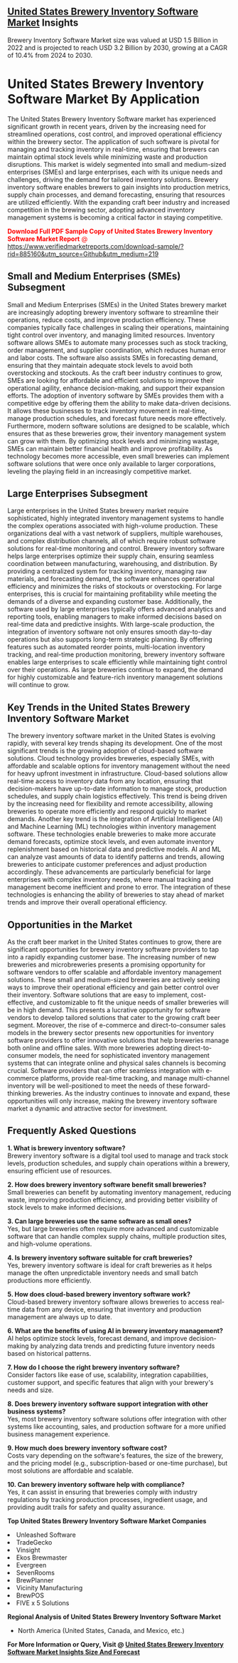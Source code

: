 <h2><a href="https://www.verifiedmarketreports.com/download-sample/?rid=885160&amp;utm_source=Github&amp;utm_medium=219" target="_blank">United States Brewery Inventory Software Market</a> Insights</h2><p>Brewery Inventory Software Market size was valued at USD 1.5 Billion in 2022 and is projected to reach USD 3.2 Billion by 2030, growing at a CAGR of 10.4% from 2024 to 2030.</p><p><h1>United States Brewery Inventory Software Market By Application</h1> <p>The United States Brewery Inventory Software market has experienced significant growth in recent years, driven by the increasing need for streamlined operations, cost control, and improved operational efficiency within the brewery sector. The application of such software is pivotal for managing and tracking inventory in real-time, ensuring that brewers can maintain optimal stock levels while minimizing waste and production disruptions. This market is widely segmented into small and medium-sized enterprises (SMEs) and large enterprises, each with its unique needs and challenges, driving the demand for tailored inventory solutions. Brewery inventory software enables brewers to gain insights into production metrics, supply chain processes, and demand forecasting, ensuring that resources are utilized efficiently. With the expanding craft beer industry and increased competition in the brewing sector, adopting advanced inventory management systems is becoming a critical factor in staying competitive. <p><span class=""><span style="color: #ff0000;"><strong>Download Full PDF Sample Copy of United States Brewery Inventory Software Market Report</strong> @ </span><a href="https://www.verifiedmarketreports.com/download-sample/?rid=885160&amp;utm_source=Github&amp;utm_medium=219" target="_blank">https://www.verifiedmarketreports.com/download-sample/?rid=885160&amp;utm_source=Github&amp;utm_medium=219</a></span></p></p> <h2>Small and Medium Enterprises (SMEs) Subsegment</h2> <p>Small and Medium Enterprises (SMEs) in the United States brewery market are increasingly adopting brewery inventory software to streamline their operations, reduce costs, and improve production efficiency. These companies typically face challenges in scaling their operations, maintaining tight control over inventory, and managing limited resources. Inventory software allows SMEs to automate many processes such as stock tracking, order management, and supplier coordination, which reduces human error and labor costs. The software also assists SMEs in forecasting demand, ensuring that they maintain adequate stock levels to avoid both overstocking and stockouts. As the craft beer industry continues to grow, SMEs are looking for affordable and efficient solutions to improve their operational agility, enhance decision-making, and support their expansion efforts. The adoption of inventory software by SMEs provides them with a competitive edge by offering them the ability to make data-driven decisions. It allows these businesses to track inventory movement in real-time, manage production schedules, and forecast future needs more effectively. Furthermore, modern software solutions are designed to be scalable, which ensures that as these breweries grow, their inventory management system can grow with them. By optimizing stock levels and minimizing wastage, SMEs can maintain better financial health and improve profitability. As technology becomes more accessible, even small breweries can implement software solutions that were once only available to larger corporations, leveling the playing field in an increasingly competitive market. <h2>Large Enterprises Subsegment</h2> <p>Large enterprises in the United States brewery market require sophisticated, highly integrated inventory management systems to handle the complex operations associated with high-volume production. These organizations deal with a vast network of suppliers, multiple warehouses, and complex distribution channels, all of which require robust software solutions for real-time monitoring and control. Brewery inventory software helps large enterprises optimize their supply chain, ensuring seamless coordination between manufacturing, warehousing, and distribution. By providing a centralized system for tracking inventory, managing raw materials, and forecasting demand, the software enhances operational efficiency and minimizes the risks of stockouts or overstocking. For large enterprises, this is crucial for maintaining profitability while meeting the demands of a diverse and expanding customer base. Additionally, the software used by large enterprises typically offers advanced analytics and reporting tools, enabling managers to make informed decisions based on real-time data and predictive insights. With large-scale production, the integration of inventory software not only ensures smooth day-to-day operations but also supports long-term strategic planning. By offering features such as automated reorder points, multi-location inventory tracking, and real-time production monitoring, brewery inventory software enables large enterprises to scale efficiently while maintaining tight control over their operations. As large breweries continue to expand, the demand for highly customizable and feature-rich inventory management solutions will continue to grow. <h2>Key Trends in the United States Brewery Inventory Software Market</h2> <p>The brewery inventory software market in the United States is evolving rapidly, with several key trends shaping its development. One of the most significant trends is the growing adoption of cloud-based software solutions. Cloud technology provides breweries, especially SMEs, with affordable and scalable options for inventory management without the need for heavy upfront investment in infrastructure. Cloud-based solutions allow real-time access to inventory data from any location, ensuring that decision-makers have up-to-date information to manage stock, production schedules, and supply chain logistics effectively. This trend is being driven by the increasing need for flexibility and remote accessibility, allowing breweries to operate more efficiently and respond quickly to market demands. Another key trend is the integration of Artificial Intelligence (AI) and Machine Learning (ML) technologies within inventory management software. These technologies enable breweries to make more accurate demand forecasts, optimize stock levels, and even automate inventory replenishment based on historical data and predictive models. AI and ML can analyze vast amounts of data to identify patterns and trends, allowing breweries to anticipate customer preferences and adjust production accordingly. These advancements are particularly beneficial for large enterprises with complex inventory needs, where manual tracking and management become inefficient and prone to error. The integration of these technologies is enhancing the ability of breweries to stay ahead of market trends and improve their overall operational efficiency. <h2>Opportunities in the Market</h2> <p>As the craft beer market in the United States continues to grow, there are significant opportunities for brewery inventory software providers to tap into a rapidly expanding customer base. The increasing number of new breweries and microbreweries presents a promising opportunity for software vendors to offer scalable and affordable inventory management solutions. These small and medium-sized breweries are actively seeking ways to improve their operational efficiency and gain better control over their inventory. Software solutions that are easy to implement, cost-effective, and customizable to fit the unique needs of smaller breweries will be in high demand. This presents a lucrative opportunity for software vendors to develop tailored solutions that cater to the growing craft beer segment. Moreover, the rise of e-commerce and direct-to-consumer sales models in the brewery sector presents new opportunities for inventory software providers to offer innovative solutions that help breweries manage both online and offline sales. With more breweries adopting direct-to-consumer models, the need for sophisticated inventory management systems that can integrate online and physical sales channels is becoming crucial. Software providers that can offer seamless integration with e-commerce platforms, provide real-time tracking, and manage multi-channel inventory will be well-positioned to meet the needs of these forward-thinking breweries. As the industry continues to innovate and expand, these opportunities will only increase, making the brewery inventory software market a dynamic and attractive sector for investment. <h2>Frequently Asked Questions</h2> <p><strong>1. What is brewery inventory software?</strong><br> Brewery inventory software is a digital tool used to manage and track stock levels, production schedules, and supply chain operations within a brewery, ensuring efficient use of resources.</p> <p><strong>2. How does brewery inventory software benefit small breweries?</strong><br> Small breweries can benefit by automating inventory management, reducing waste, improving production efficiency, and providing better visibility of stock levels to make informed decisions.</p> <p><strong>3. Can large breweries use the same software as small ones?</strong><br> Yes, but large breweries often require more advanced and customizable software that can handle complex supply chains, multiple production sites, and high-volume operations.</p> <p><strong>4. Is brewery inventory software suitable for craft breweries?</strong><br> Yes, brewery inventory software is ideal for craft breweries as it helps manage the often unpredictable inventory needs and small batch productions more efficiently.</p> <p><strong>5. How does cloud-based brewery inventory software work?</strong><br> Cloud-based brewery inventory software allows breweries to access real-time data from any device, ensuring that inventory and production management are always up to date.</p> <p><strong>6. What are the benefits of using AI in brewery inventory management?</strong><br> AI helps optimize stock levels, forecast demand, and improve decision-making by analyzing data trends and predicting future inventory needs based on historical patterns.</p> <p><strong>7. How do I choose the right brewery inventory software?</strong><br> Consider factors like ease of use, scalability, integration capabilities, customer support, and specific features that align with your brewery's needs and size.</p> <p><strong>8. Does brewery inventory software support integration with other business systems?</strong><br> Yes, most brewery inventory software solutions offer integration with other systems like accounting, sales, and production software for a more unified business management experience.</p> <p><strong>9. How much does brewery inventory software cost?</strong><br> Costs vary depending on the software's features, the size of the brewery, and the pricing model (e.g., subscription-based or one-time purchase), but most solutions are affordable and scalable.</p> <p><strong>10. Can brewery inventory software help with compliance?</strong><br> Yes, it can assist in ensuring that breweries comply with industry regulations by tracking production processes, ingredient usage, and providing audit trails for safety and quality assurance.</p> </p><p><strong>Top United States Brewery Inventory Software Market Companies</strong></p><div data-test-id=""><p><li>Unleashed Software</li><li> TradeGecko</li><li> Vinsight</li><li> Ekos Brewmaster</li><li> Evergreen</li><li> SevenRooms</li><li> BrewPlanner</li><li> Vicinity Manufacturing</li><li> BrewPOS</li><li> FIVE x 5 Solutions</li></p><div><strong>Regional Analysis of&nbsp;United States Brewery Inventory Software Market</strong></div><ul><li dir="ltr"><p dir="ltr">North America&nbsp;(United States, Canada, and Mexico, etc.)</p></li></ul><p><strong>For More Information or Query, Visit @&nbsp;</strong><strong><a href="https://www.verifiedmarketreports.com/product/brewery-inventory-software-market/?utm_source=Github&amp;utm_medium=219" target="_blank">United States Brewery Inventory Software Market Insights Size And Forecast</a></strong></p></div>
